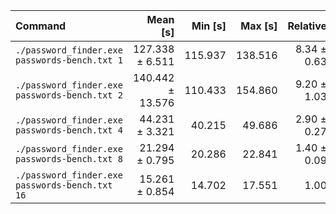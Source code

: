 | Command | Mean [s] | Min [s] | Max [s] | Relative |
|:---|---:|---:|---:|---:|
| `./password_finder.exe passwords-bench.txt 1` | 127.338 ± 6.511 | 115.937 | 138.516 | 8.34 ± 0.63 |
| `./password_finder.exe passwords-bench.txt 2` | 140.442 ± 13.576 | 110.433 | 154.860 | 9.20 ± 1.03 |
| `./password_finder.exe passwords-bench.txt 4` | 44.231 ± 3.321 | 40.215 | 49.686 | 2.90 ± 0.27 |
| `./password_finder.exe passwords-bench.txt 8` | 21.294 ± 0.795 | 20.286 | 22.841 | 1.40 ± 0.09 |
| `./password_finder.exe passwords-bench.txt 16` | 15.261 ± 0.854 | 14.702 | 17.551 | 1.00 |
